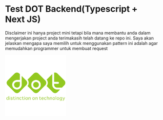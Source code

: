
# Test DOT Backend(Typescript + Next JS)

Disclaimer ini hanya project mini tetapi bila mana membantu anda dalam mengerjakan project anda terimakasih telah datang ke repo ini. Saya akan jelaskan mengapa saya memilih untuk menggunakan pattern ini adalah agar memudahkan programmer untuk membuat request

![Logo](./public/images/Dot.png)

